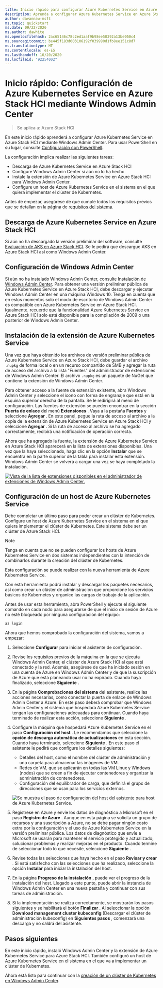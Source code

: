 ```yaml
---
title: Inicio rápido para configurar Azure Kubernetes Service en Azure Stack HCI mediante Windows Admin Center
description: Aprenda a configurar Azure Kubernetes Service en Azure Stack HCI mediante Windows Admin Center.
author: davannaw-msft
ms.topic: quickstart
ms.date: 09/22/2020
ms.author: dawhite
ms.openlocfilehash: 2ac65146c78c2ed1aaf9b98ee50392a13be050c4
ms.sourcegitcommit: be445f183d003106192f039990d1fb8ee151c8d7
ms.translationtype: HT
ms.contentlocale: es-ES
ms.lasthandoff: 10/20/2020
ms.locfileid: "92254002"
---
```

# <a name="quickstart-set-up-azure-kubernetes-service-on-azure-stack-hci-using-windows-admin-center"></a>Inicio rápido: Configuración de Azure Kubernetes Service en Azure Stack HCI mediante Windows Admin Center

> Se aplica a: Azure Stack HCI

En este inicio rápido aprenderá a configurar Azure Kubernetes Service en Azure Stack HCI mediante Windows Admin Center. Para usar PowerShell en su lugar, consulte [Configuración con PowerShell](setup-powershell.md).

La configuración implica realizar las siguientes tareas:

* Descarga de Azure Kubernetes Service en Azure Stack HCI
* Configure Windows Admin Center si aún no lo ha hecho.
* Instale la extensión de Azure Kubernetes Service en Azure Stack HCI para Windows Admin Center.
* Configure un host de Azure Kubernetes Service en el sistema en el que quiera implementar el clúster de Kubernetes.

Antes de empezar, asegúrese de que cumple todos los requisitos previos que se detallan en la página de [requisitos del sistema](.\system-requirements.md).

## <a name="download-azure-kubernetes-service-on-azure-stack-hci"></a>Descarga de Azure Kubernetes Service en Azure Stack HCI

Si aún no ha descargado la versión preliminar del software, consulte [Evaluación de AKS en Azure Stack HCI](https://aka.ms/AKS-HCI-Evaluate). Se le pedirá que descargue AKS en Azure Stack HCI así como Windows Admin Center.

## <a name="setting-up-windows-admin-center"></a>Configuración de Windows Admin Center

Si aún no ha instalado Windows Admin Center, consulte [Instalación de Windows Admin Center](/windows-server/manage/windows-admin-center/deploy/install). Para obtener una versión preliminar pública de Azure Kubernetes Service en Azure Stack HCI, debe descargar y ejecutar Windows Admin Center en una máquina Windows 10. Tenga en cuenta que en estos momentos solo el modo de escritorio de Windows Admin Center es compatible con Azure Kubernetes Service en Azure Stack HCI. Igualmente, recuerde que la funcionalidad Azure Kubernetes Service en Azure Stack HCI solo está disponible para la compilación de 2009 o una posterior de Windows Admin Center.

## <a name="installing-the-azure-kubernetes-service-extension"></a>Instalación de la extensión de Azure Kubernetes Service

Una vez que haya obtenido los archivos de versión preliminar pública de Azure Kubernetes Service en Azure Stack HCI, debe guardar el archivo `.nupkg` de forma local o en un recurso compartido de SMB y agregar la ruta de acceso del archivo a la lista "Fuentes" del administrador de extensiones de Windows Admin Center. El archivo `.nupkg` es un paquete de NuGet que contiene la extensión de Windows Admin Center.

Para obtener acceso a la fuente de extensión existente, abra Windows Admin Center y seleccione el icono con forma de engranaje que está en la esquina superior derecha de la pantalla. Se le redirigirá al menú de configuración. Las fuentes de extensión se pueden encontrar en la sección **Puerta de enlace** del menú **Extensiones** . Vaya a la pestaña **Fuentes** y seleccione **Agregar** . En este panel, pegue la ruta de acceso al archivo a la copia de la extensión de Azure Kubernetes Service en Azure Stack HCI y seleccione **Agregar** . Si la ruta de acceso al archivo se ha agregado correctamente, recibirá una notificación de operación correcta. 

Ahora que ha agregado la fuente, la extensión de Azure Kubernetes Service en Azure Stack HCI aparecerá en la lista de extensiones disponibles. Una vez que la haya seleccionado, haga clic en la opción **Instalar** que se encuentra en la parte superior de la tabla para instalar esta extensión. Windows Admin Center se volverá a cargar una vez se haya completado la instalación. 

[ ![Vista de la lista de extensiones disponibles en el administrador de extensiones de Windows Admin Center.](.\media\setup\extension-manager.png) ](.\media\setup\extension-manager.png#lightbox)

## <a name="setting-up-an-azure-kubernetes-service-host"></a>Configuración de un host de Azure Kubernetes Service

Debe completar un último paso para poder crear un clúster de Kubernetes. Configure un host de Azure Kubernetes Service en el sistema en el que quiera implementar el clúster de Kubernetes. Este sistema debe ser un clúster de Azure Stack HCI. 

> [!NOTE] 
> Tenga en cuenta que no se pueden configurar los hosts de Azure Kubernetes Service en dos sistemas independientes con la intención de combinarlos durante la creación del clúster de Kubernetes. 

Esta configuración se puede realizar con la nueva herramienta de Azure Kubernetes Service. 

Con esta herramienta podrá instalar y descargar los paquetes necesarios, así como crear un clúster de administración que proporcione los servicios básicos de Kubernetes y organice las cargas de trabajo de la aplicación. 

Antes de usar esta herramienta, abra PowerShell y ejecute el siguiente comando en cada nodo para asegurarse de que el inicio de sesión de Azure no esté bloqueado por ninguna configuración del equipo:
```PowerShell
az login
```

Ahora que hemos comprobado la configuración del sistema, vamos a empezar: 
1. Seleccione **Configurar** para iniciar el asistente de configuración.
2. Revise los requisitos previos de la máquina en la que se ejecuta Windows Admin Center, el clúster de Azure Stack HCI al que está conectado y la red. Además, asegúrese de que ha iniciado sesión en una cuenta de Azure en Windows Admin Center y de que la suscripción de Azure que está planeando usar no ha expirado. Cuando haya finalizado, seleccione **Siguiente** .
3. En la página **Comprobaciones del sistema** del asistente, realice las acciones necesarias, como conectar la puerta de enlace de Windows Admin Center a Azure. En este paso deberá comprobar que Windows Admin Center y el sistema que hospedará Azure Kubernetes Service tengan las configuraciones adecuadas para continuar. Cuando haya terminado de realizar esta acción, seleccione **Siguiente** .
4. Configure la máquina que hospedará Azure Kubernetes Service en el paso **Configuración del host** . Le recomendamos que seleccione la **opción de descarga automática de actualizaciones** en esta sección. Cuando haya terminado, seleccione **Siguiente** . En este paso el asistente le pedirá que configure los detalles siguientes:
    * Detalles del host, como el nombre del clúster de administración y una carpeta para almacenar las imágenes de VM.
    * Redes de VM, que se aplicarán en todas las VM Linux y Windows (nodos) que se creen a fin de ejecutar contenedores y organizar la administración de contenedores. 
    * Configuración del equilibrador de carga, que definirá el grupo de direcciones que se usan para los servicios externos.

    ![Se muestra el paso de configuración del host del asistente para host de Azure Kubernetes Service.](.\media\setup\host-configuration.png)

5. Regístrese en Azure y envíe los datos de diagnóstico a Microsoft en el paso **Registro de Azure** . Aunque en esta página se solicita un grupo de recursos y una suscripción a Azure, no se debe pagar ningún costo extra por la configuración y el uso de Azure Kubernetes Service en la versión preliminar pública. Los datos de diagnóstico que envíe a Microsoft se usarán para mantener el servicio protegido y actualizado, solucionar problemas y realizar mejoras en el producto. Cuando termine de seleccionar todo lo que necesite, seleccione **Siguiente** .
6. Revise todas las selecciones que haya hecho en el paso **Revisar y crear** . Si está satisfecho con las selecciones que ha realizado, seleccione la opción **Instalar** para iniciar la instalación del host. 
7. En la página **Progreso de la instalación** , puede ver el progreso de la instalación del host. Llegado a este punto, puede abrir la instancia de Windows Admin Center en una nueva pestaña y continuar con sus tareas de administración. 
8. Si la implementación se realiza correctamente, se mostrarán los pasos siguientes y se habilitará el botón **Finalizar** . Al seleccionar la opción **Download management cluster kubeconfig** (Descargar el clúster de administración kubeconfig) en **Siguientes pasos** , comenzará una descarga y no saldrá del asistente. 

## <a name="next-steps"></a>Pasos siguientes

En este inicio rápido, instaló Windows Admin Center y la extensión de Azure Kubernetes Service para Azure Stack HCI. También configuró un host de Azure Kubernetes Service en el sistema en el que va a implementar un clúster de Kubernetes.

Ahora está listo para continuar con la [creación de un clúster de Kubernetes en Windows Admin Center](create-kubernetes-cluster.md).